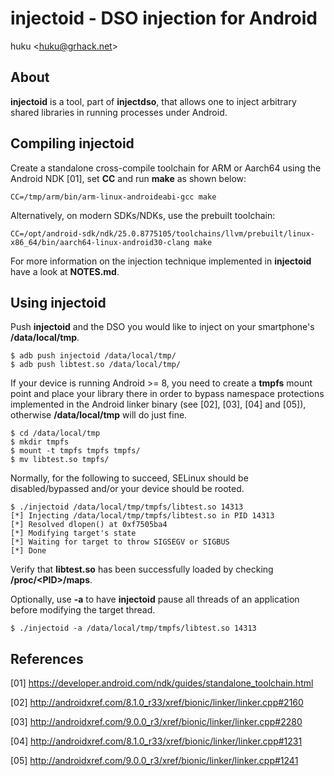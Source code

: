 # injectoid - DSO injection for Android

huku &lt;[huku@grhack.net](mailto:huku@grhack.net)&gt;

## About

**injectoid** is a tool, part of **injectdso**, that allows one to inject
arbitrary shared libraries in running processes under Android.


## Compiling injectoid

Create a standalone cross-compile toolchain for ARM or Aarch64 using the Android
NDK [01], set **CC** and run **make** as shown below:

```
CC=/tmp/arm/bin/arm-linux-androideabi-gcc make
```

Alternatively, on modern SDKs/NDKs, use the prebuilt toolchain:

```
CC=/opt/android-sdk/ndk/25.0.8775105/toolchains/llvm/prebuilt/linux-x86_64/bin/aarch64-linux-android30-clang make
```

For more information on the injection technique implemented in **injectoid**
have a look at **NOTES.md**.


## Using injectoid

Push **injectoid** and the DSO you would like to inject on your smartphone's
**/data/local/tmp**.

```
$ adb push injectoid /data/local/tmp/
$ adb push libtest.so /data/local/tmp/
```

If your device is running Android >= 8, you need to create a **tmpfs** mount
point and place your library there in order to bypass namespace protections
implemented in the Android linker binary (see [02], [03], [04] and [05]),
otherwise **/data/local/tmp** will do just fine.

```
$ cd /data/local/tmp
$ mkdir tmpfs
$ mount -t tmpfs tmpfs tmpfs/
$ mv libtest.so tmpfs/
```

Normally, for the following to succeed, SELinux should be disabled/bypassed
and/or your device should be rooted.

```
$ ./injectoid /data/local/tmp/tmpfs/libtest.so 14313
[*] Injecting /data/local/tmp/tmpfs/libtest.so in PID 14313
[*] Resolved dlopen() at 0xf7505ba4
[*] Modifying target's state
[*] Waiting for target to throw SIGSEGV or SIGBUS
[*] Done
```

Verify that **libtest.so** has been successfully loaded by checking
**/proc/\<PID\>/maps**.

Optionally, use **-a** to have **injectoid** pause all threads of an application
before modifying the target thread.

```
$ ./injectoid -a /data/local/tmp/tmpfs/libtest.so 14313
```

## References

[01] <https://developer.android.com/ndk/guides/standalone_toolchain.html>

[02] <http://androidxref.com/8.1.0_r33/xref/bionic/linker/linker.cpp#2160>

[03] <http://androidxref.com/9.0.0_r3/xref/bionic/linker/linker.cpp#2280>

[04] <http://androidxref.com/8.1.0_r33/xref/bionic/linker/linker.cpp#1231>

[05] <http://androidxref.com/9.0.0_r3/xref/bionic/linker/linker.cpp#1241>

